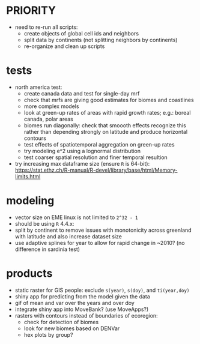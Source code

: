 # PRIORITY
- need to re-run all scripts:
  - create objects of global cell ids and neighbors 
  - split data by continents (not splitting neighbors by continents)
  - re-organize and clean up scripts

# tests
- north america test:
  - create canada data and test for single-day mrf
  - check that mrfs are giving good estimates for biomes and coastlines
  - more complex models
  - look at green-up rates of areas with rapid growth rates; e.g.: boreal canada, polar areas
  - biomes run diagonally: check that smoooth effects recognize this rather than depending strongly on latitude and produce horizontal contours
  - test effects of spatiotemporal aggregation on green-up rates
  - try modeling e^2 using a lognormal distribution
  - test coarser spatial resolution and finer temporal resultion
- try increasing max dataframe size (ensure `R` is 64-bit): https://stat.ethz.ch/R-manual/R-devel/library/base/html/Memory-limits.html

# modeling
- vector size on EME linux is not limited to `2^32 - 1`
- should be using `R` 4.4.x: 
- split by continent to remove issues with monotonicity across greenland with latitude and also increase dataset size
- use adaptive splines for year to allow for rapid change in ~2010? (no difference in sardinia test)

# products
- static raster for GIS people: exclude `s(year)`, `s(doy)`, and `ti(year,doy)`
- shiny app for predicting from the model given the data
- gif of mean and var over the years and over doy
- integrate shiny app into MoveBank? (use MoveApps?)
- rasters with contours instead of boundaries of ecoregion:
  - check for detection of biomes
  - look for new biomes based on DENVar
  - hex plots by group?
